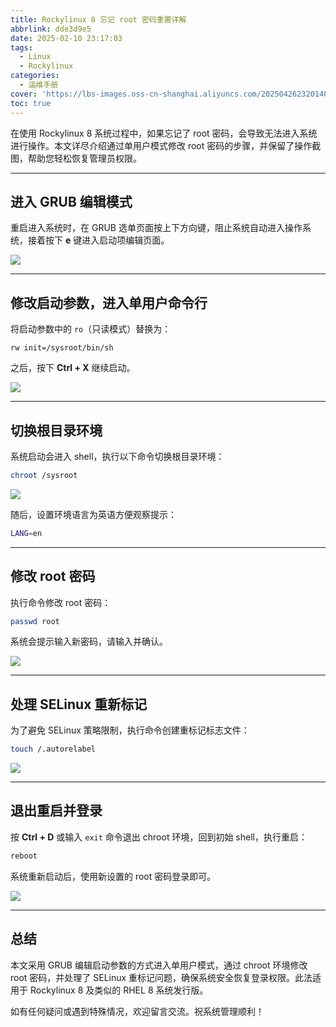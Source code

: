```yaml
---
title: Rockylinux 8 忘记 root 密码重置详解
abbrlink: dde3d9e5
date: 2025-02-10 23:17:03
tags:
  - Linux
  - Rockylinux
categories:
  - 运维手册
cover: 'https://lbs-images.oss-cn-shanghai.aliyuncs.com/202504262320140.png'
toc: true
---
```


在使用 Rockylinux 8 系统过程中，如果忘记了 root 密码，会导致无法进入系统进行操作。本文详尽介绍通过单用户模式修改 root 密码的步骤，并保留了操作截图，帮助您轻松恢复管理员权限。

<!-- more -->

---

## 进入 GRUB 编辑模式

重启进入系统时，在 GRUB 选单页面按上下方向键，阻止系统自动进入操作系统，接着按下 **e** 键进入启动项编辑页面。

![](https://lbs-images.oss-cn-shanghai.aliyuncs.com/202504262317978.png)

---

## 修改启动参数，进入单用户命令行

将启动参数中的 `ro`（只读模式）替换为：

```
rw init=/sysroot/bin/sh
```

之后，按下 **Ctrl + X** 继续启动。

![](https://lbs-images.oss-cn-shanghai.aliyuncs.com/202504262317987.png)

---

## 切换根目录环境

系统启动会进入 shell，执行以下命令切换根目录环境：

```bash
chroot /sysroot
```

![](https://lbs-images.oss-cn-shanghai.aliyuncs.com/202504262317736.png)


随后，设置环境语言为英语方便观察提示：

```bash
LANG=en
```

---

## 修改 root 密码

执行命令修改 root 密码：

```bash
passwd root
```

系统会提示输入新密码，请输入并确认。

![](https://lbs-images.oss-cn-shanghai.aliyuncs.com/202504262317771.png)

---

## 处理 SELinux 重新标记

为了避免 SELinux 策略限制，执行命令创建重标记标志文件：

```bash
touch /.autorelabel
```

![](https://lbs-images.oss-cn-shanghai.aliyuncs.com/202504262318799.png)


---

## 退出重启并登录

按 **Ctrl + D** 或输入 `exit` 命令退出 chroot 环境，回到初始 shell，执行重启：

```bash
reboot
```

系统重新启动后，使用新设置的 root 密码登录即可。

![](https://lbs-images.oss-cn-shanghai.aliyuncs.com/202504262318817.png)

---

## 总结

本文采用 GRUB 编辑启动参数的方式进入单用户模式，通过 chroot 环境修改 root 密码，并处理了 SELinux 重标记问题，确保系统安全恢复登录权限。此法适用于 Rockylinux 8 及类似的 RHEL 8 系统发行版。

如有任何疑问或遇到特殊情况，欢迎留言交流。祝系统管理顺利！
